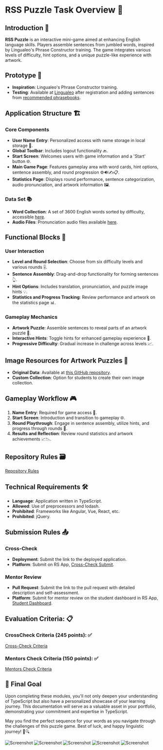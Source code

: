 # RSS Puzzle Task Overview 🧩

## Introduction 🌟

**RSS Puzzle** is an interactive mini-game aimed at enhancing English language skills. Players assemble sentences from jumbled words, inspired by Lingualeo's Phrase Constructor training. The game integrates various levels of difficulty, hint options, and a unique puzzle-like experience with artwork.

## Prototype 🚀

- **Inspiration**: Lingualeo's Phrase Constructor training.
- **Testing**: Available at [Lingualeo](https://lingualeo.com/ru/training/phrasePuzzle) after registration and adding sentences from [recommended phrasebooks](https://lingualeo.com/ru/dictionary/sets-recommended-phrasebooks).

## Application Structure 🏗️

### Core Components

- **User Name Entry**: Personalized access with name storage in local storage 📝.
- **Global Toolbar**: Includes logout functionality 🔙.
- **Start Screen**: Welcomes users with game information and a 'Start' button 🌐.
- **Main Game Page**: Features gameplay area with word cards, hint options, sentence assembly, and round progression ⚙️🔊✍️📋.
- **Statistics Page**: Displays round performance, sentence categorization, audio pronunciation, and artwork information 🖼️.

### Data Set 📚

- **Word Collection**: A set of 3600 English words sorted by difficulty, accessible [here](https://github.com/rolling-scopes-school/rss-puzzle-data/tree/main/data).
- **Audio Files**: Pronunciation audio files available [here](https://github.com/rolling-scopes-school/rss-puzzle-data/tree/main/files).

## Functional Blocks 🧱

### User Interaction

- **Level and Round Selection**: Choose from six difficulty levels and various rounds 🎚️.
- **Sentence Assembly**: Drag-and-drop functionality for forming sentences 👆.
- **Hint Options**: Includes translation, pronunciation, and puzzle image hints 💡.
- **Statistics and Progress Tracking**: Review performance and artwork on the statistics page 📊.

### Gameplay Mechanics

- **Artwork Puzzle**: Assemble sentences to reveal parts of an artwork puzzle 🧩.
- **Interactive Hints**: Toggle hints for enhanced gameplay experience 🔄.
- **Progressive Difficulty**: Gradual increase in challenge across levels 📈.

## Image Resources for Artwork Puzzles 🌠

- **Original Data**: Available at [this GitHub repository](https://github.com/rolling-scopes-school/rss-puzzle-data/tree/main/images).
- **Custom Collection**: Option for students to create their own image collection.

## Gameplay Workflow 🎮

1. **Name Entry**: Required for game access 🚪.
2. **Start Screen**: Introduction and transition to gameplay 🌐.
3. **Round Playthrough**: Engage in sentence assembly, utilize hints, and progress through rounds 🔁.
4. **Results and Reflection**: Review round statistics and artwork achievements 📈📉.

## Repository Rules 🗃️

[Repository Rules](./RepositoryRules.md)

## Technical Requirements 🛠️

- **Language**: Application written in TypeScript.
- **Allowed**: Use of preprocessors and lodash.
- **Prohibited**: Frameworks like Angular, Vue, React, etc.
- **Prohibited**: jQuery.

## Submission Rules 📤

### Cross-Check

- **Deployment**: Submit the link to the deployed application.
- **Platform**: Submit on RS App, [Cross-Check Submit](https://app.rs.school/course/student/cross-check-submit?course=js-fe-2023Q4).

### Mentor Review

- **Pull Request**: Submit the link to the pull request with detailed description and self-assessment.
- **Platform**: Submit for mentor review on the student dashboard in RS App, [Student Dashboard](https://app.rs.school/course/student/dashboard?course=js-fe-2023Q4).

## Evaluation Criteria: 📋

### CrossCheck Criteria (245 points): ✅

[Cross-Check Criteria](./CrossCheckCriteria.md)

### Mentors Check Criteria (150 points): ✅

[Mentors Check Criteria](./MentorsCheckCriteria.md)

## 🌟 Final Goal

Upon completing these modules, you'll not only deepen your understanding of TypeScript but also have a personalized showcase of your learning journey. This documentation will serve as a valuable asset in your portfolio, demonstrating your commitment and expertise in TypeScript.

May you find the perfect sequence for your words as you navigate through the challenges of this puzzle game. Best of luck, and happy linguistic journey! 🎉🔍

![Screenshot](./images/puzzle.png)
![Screenshot](./images/puzzle1.png)
![Screenshot](./images/puzzle2.png)
![Screenshot](./images/puzzle3.png)
![Screenshot](./images/puzzle4.png)

